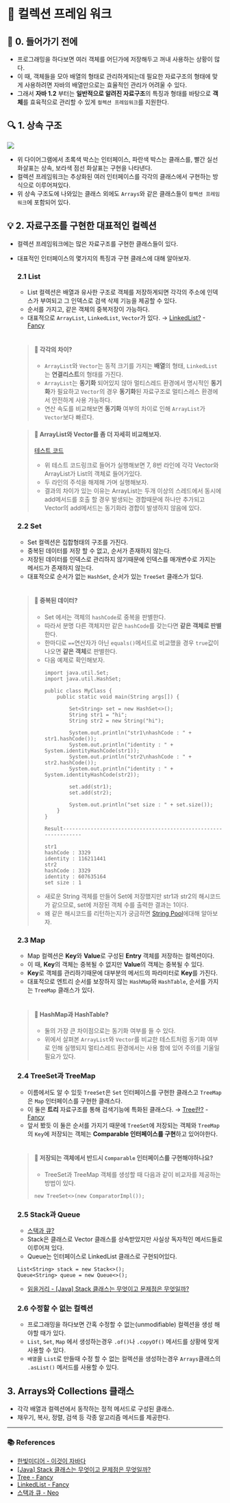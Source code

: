 # 🚀 컬렉션 프레임 워크

## 📌 0. 들어가기 전에
- 프로그래밍을 하다보면 여러 객체를 어딘가에 저장해두고 꺼내 사용하는 상황이 많다.
- 이 때, 객체들을 모아 배열의 형태로 관리하게되는데 필요한 자료구조의 형태에 맞게 사용하려면 자바의 배열만으로는 효율적인 관리가 어려울 수 있다.
- 그래서 **자바 1.2** 부터는 **일반적으로 알려진 자료구조**의 특징과 형태를 바탕으로 **객체**를 효육적으로 관리할 수 있게 `컬렉션 프레임워크`를 지원한다.

## 🔍 1. 상속 구조
![](./img/java_collection_framework_01.png)
- 위 다이어그램에서 초록색 박스는 인터페이스, 파란색 박스는 클래스를, 빨간 실선 화살표는 상속, 보라색 점선 화살표는 구현을 나타낸다.
- 컬렉션 프레임워크는 추상화된 여러 인터페이스를 각각의 클래스에서 구현하는 방식으로 이루어져있다.
- 위 상속 구조도에 나와있는 클래스 외에도 `Arrays`와 같은 클래스들이 `컬렉션 프레임워크`에 포함되어 있다.

## 💡 2. 자료구조를 구현한 대표적인 컬렉션
- 컬렉션 프레임워크에는 많은 자료구조를 구현한 클래스들이 있다.
- 대표적인 인터페이스의 몇가지의 특징과 구현 클래스에 대해 알아보자.

  ### 2.1 List
  - List 컬렉션은 배열과 유사한 구조로 객체를 저장하게되면 각각의 주소에 인덱스가 부여되고 그 인덱스로 검색 삭제 기능을 제공할 수 있다.
  - 순서를 가지고, 같은 객체의 중복저장이 가능하다.
  - 대표적으로 `ArrayList`, `LinkedList`, `Vector`가 있다. → [LinkedList?](https://github.com/Fancy96/2023-CS-Study/blob/main/Algorithm/algorithm_linkedlist.md) - [Fancy](https://github.com/Fancy96)

  <br>

  > #### 🧐 각각의 차이?
  > - `ArrayList`와 `Vector`는 동적 크기를 가지는 **배열**의 형태, `LinkedList`는 **연결리스트**의 형태를 가진다.
  > - `ArrayList`는 **동기화** 되어있지 않아 멀티스레드 환경에서 명시적인 **동기화**가 필요하고 `Vector`의 경우 **동기화**된 자료구조로 멀티스레스 환경에서 안전하게 사용 가능하다.
  > - 연산 속도를 비교해보면 **동기화** 여부의 차이로 인해 `ArrayList`가 `Vector`보다 빠르다.

  > #### 🧐 ArrayList와 Vector를 좀 더 자세히 비교해보자.
  > [테스트 코드](https://www.jdoodle.com/iembed/v0/IaQ)
  > - 위 테스트 코드링크로 들어가 실행해보면 7, 8번 라인에 각각 Vector와 ArrayList가 List의 객체로 들어가있다.
  > - 두 라인의 주석을 해제해 가며 실행해보자.
  > - 결과의 차이가 있는 이유는 ArrayList는 두개 이상의 스레드에서 동시에 add메서드를 호출 할 경우 발생되는 경합때문에 하나만 추가되고 Vector의 add메서드는 동기화라 경합이 발생하지 않음에 있다.

  ### 2.2 Set
  - Set 컬렉션은 집합형태의 구조를 가진다.
  - 중복된 데이터를 저장 할 수 없고, 순서가 존재하지 않는다.
  - 저장된 데이터를 인덱스로 관리하지 않기때문에 인덱스를 매개변수로 가지는 메서드가 존재하지 않는다.
  - 대표적으로 순서가 없는 `HashSet`, 순서가 있는 `TreeSet` 클래스가 있다.

  <br>

  > #### 🧐 중복된 데이터?
  > - Set 에서는 객체의 `hashCode`로 중복을 판별한다.
  > - 따라서 분명 다른 객체지만 같은 `hashCode`를 갖는다면 **같은 객체로 판별**한다.
  > - 한마디로 `==`연산자가 아닌 `equals()`메서드로 비교했을 경우 `true`값이 나오면 **같은 객체**로 판별한다.
  > - 다음 예제로 확인해보자.
  >   ```
  >   import java.util.Set;
  >   import java.util.HashSet;
  >
  >   public class MyClass {
  >       public static void main(String args[]) {
  >
  >           Set<String> set = new HashSet<>();
  >           String str1 = "hi";
  >           String str2 = new String("hi");
  >
  >           System.out.println("str1\nhashCode : " + str1.hashCode());
  >           System.out.println("identity : " + System.identityHashCode(str1));
  >           System.out.println("str2\nhashCode : " + str2.hashCode());
  >           System.out.println("identity : " + System.identityHashCode(str2));
  >
  >           set.add(str1);
  >           set.add(str2);
  >
  >           System.out.println("set size : " + set.size());
  >       }
  >   }
  >
  >   Result----------------------------------------------------------------
  >
  >   str1
  >   hashCode : 3329
  >   identity : 116211441
  >   str2
  >   hashCode : 3329
  >   identity : 607635164
  >   set size : 1
  >   ```
  > - 새로운 String 객체를 만들어 Set에 저장했지만 str1과 str2의 해시코드가 같으므로, set에 저장된 객체 수를 출력한 결과는 1이다.
  > - 왜 같은 해시코드를 리턴하는지가 궁금하면 [String Pool](https://inpa.tistory.com/entry/JAVA-%E2%98%95-String-%ED%83%80%EC%9E%85-%ED%95%9C-%EB%88%88%EC%97%90-%EC%9D%B4%ED%95%B4%ED%95%98%EA%B8%B0-String-Pool-%EB%AC%B8%EC%9E%90%EC%97%B4-%EB%B9%84%EA%B5%90)에대해 알아보자.

  ### 2.3 Map
  - Map 컬렉션은 **Key**와 **Value**로 구성된 **Entry** 객체를 저장하는 컬렉션이다.
  - 이 때, **Key**의 객체는 중복될 수 없지만 **Value**의 객체는 중복될 수 있다.
  - **Key**로 객체를 관리하기때문에 대부분의 메서드의 파라미터로 **Key**를 가진다.
  - 대표적으로 엔트리 순서를 보장하지 않는 `HashMap`와 `HashTable`, 순서를 가지는 `TreeMap` 클래스가 있다.

  <br>

  > #### 🧐 HashMap과 HashTable?
  > - 둘의 가장 큰 차이점으로는 동기화 여부를 들 수 있다.
  > - 위에서 살펴본 `ArrayList`와 `Vector`를 비교한 테스트처럼 동기화 여부로 인해 실행되지 멀티스레드 환경에서는 사용 함에 있어 주의를 기울일 필요가 있다.


  ### 2.4 TreeSet과 TreeMap
  - 이름에서도 알 수 있듯 `TreeSet`은 `Set` 인터페이스를 구현한 클래스고 `TreeMap`은 `Map` 인터페이스를 구현한 클래스다.
  - 이 둘은 **트리** 자료구조를 통해 검색기능에 특화된 클래스다. → [Tree란?](https://github.com/Fancy96/2023-CS-Study/blob/main/Algorithm/algorithm_tree.md) - [Fancy](https://github.com/Fancy96)
  - 앞서 봤듯 이 둘은 순서를 가지기 때문에 `TreeSet`에 저장되는 객체와 `TreeMap`의 `Key`에 저장되는 객체는 **Comparable 인터페이스를 구현**하고 있어야한다.
  
  <br>

  > #### 🧐 저장되는 객체에서 반드시 `Comparable` 인터페이스를 구현해야하나요?
  > - TreeSet과 TreeMap 객체를 생성할 때 다음과 같이 비교자를 제공하는 방법이 있다.
  > ```
  > new TreeSet<>(new ComparatorImpl());
  > ```
  
  ### 2.5 Stack과 Queue
  - [스택과 큐?](https://github.com/Fancy96/2023-CS-Study/blob/main/Algorithm/algorithm_stack_and_queue.md)
  - Stack은 클래스로 Vector 클래스를 상속받았지만 사실상 독자적인 메서드들로 이루어져 있다.
  - Queue는 인터페이스로 LinkedList 클래스로 구현되어있다.
  ```
  List<String> stack = new Stack<>();
  Queue<String> queue = new Queue<>();
  ```
  - [읽을거리 - [Java] Stack 클래스는 무엇이고 문제점은 무엇일까?](https://devlog-wjdrbs96.tistory.com/244)

  ### 2.6 수정할 수 없는 컬렉션
  - 프로그래밍을 하다보면 간혹 수정할 수 없는(unmodifiable) 컬렉션을 생성 해야할 때가 있다.
  - `List`, `Set`, `Map` 에서 생성하는경우 `.of()`나 `.copyOf()` 메서드를 상황에 맞게 사용할 수 있다.
  - `배열`을 `List`로 만들때 수정 할 수 없는 컬렉션을 생성하는경우 `Arrays`클래스의 `.asList()` 메서드를 사용할 수 있다.

## 3. Arrays와 Collections 클래스

- 각각 배열과 컬렉션에서 동작하는 정적 메서드로 구성된 클래스.
- 채우기, 복사, 정렬, 검색 등 각종 알고리즘 메서드를 제공한다.

---

### 📚 References

- [한빛미디어 - 이것이 자바다](https://product.kyobobook.co.kr/detail/S000061695652)
- [[Java] Stack 클래스는 무엇이고 문제점은 무엇일까?](https://devlog-wjdrbs96.tistory.com/244)
- [Tree - Fancy](https://github.com/Fancy96/2023-CS-Study/blob/main/Algorithm/algorithm_tree.md)
- [LinkedList - Fancy](https://github.com/Fancy96/2023-CS-Study/blob/main/Algorithm/algorithm_linkedlist.md)
- [스택과 큐 - Neo](https://github.com/Fancy96/2023-CS-Study/blob/main/Algorithm/algorithm_stack_and_queue.md)